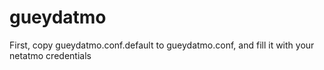 # gueydatmo
First, copy gueydatmo.conf.default to gueydatmo.conf, and fill it with your netatmo credentials